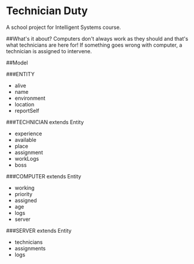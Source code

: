 # Technician Duty
A school project for Intelligent Systems course.

##What's it about?
Computers don't always work as they should and that's what technicians are here for! If something goes wrong with computer, a technician is assigned to intervene.

##Model

###ENTITY
- alive
- name
- environment
- location
- reportSelf

###TECHNICIAN extends Entity

- experience
- available
- place
- assignment
- workLogs
- boss

###COMPUTER extends Entity

- working
- priority
- assigned
- age
- logs
- server

###SERVER extends Entity

- technicians
- assignments
- logs